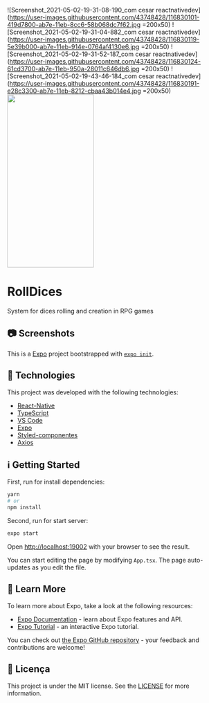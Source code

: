 ![Screenshot_2021-05-02-19-31-08-190_com cesar reactnativedev](https://user-images.githubusercontent.com/43748428/116830101-419d7800-ab7e-11eb-8cc6-58b068dc7f62.jpg =200x50)
![Screenshot_2021-05-02-19-31-04-882_com cesar reactnativedev](https://user-images.githubusercontent.com/43748428/116830119-5e39b000-ab7e-11eb-914e-0764af4130e6.jpg =200x50)
![Screenshot_2021-05-02-19-31-52-187_com cesar reactnativedev](https://user-images.githubusercontent.com/43748428/116830124-61cd3700-ab7e-11eb-950a-28011c646db6.jpg =200x50)
![Screenshot_2021-05-02-19-43-46-184_com cesar reactnativedev](https://user-images.githubusercontent.com/43748428/116830191-e28c3300-ab7e-11eb-8212-cbaa43b014e4.jpg =200x50)
<img src="https://user-images.githubusercontent.com/43748428/116830191-e28c3300-ab7e-11eb-8212-cbaa43b014e4.jpg" data-canonical-src="https://user-images.githubusercontent.com/43748428/116830191-e28c3300-ab7e-11eb-8212-cbaa43b014e4.jpg" width="200" height="400" />



# RollDices
System for dices rolling and creation in RPG games

## 📷 Screenshots


This is a [Expo](https://expo.io/) project bootstrapped with [`expo init`](https://docs.expo.io/get-started/create-a-new-app/).

## :rocket: Technologies

This project was developed with the following technologies:

- [React-Native](https://reactnative.dev/)
- [TypeScript](https://www.typescriptlang.org/)
- [VS Code](https://code.visualstudio.com/)
- [Expo](https://expo.io/)
- [Styled-componentes](https://styled-components.com)
- [Axios](https://github.com/axios)


## :information_source: Getting Started

First, run for install dependencies:

```bash
yarn
# or
npm install
```

Second, run for start server:

```bash
expo start
```

Open [http://localhost:19002](http://localhost:19002) with your browser to see the result.

You can start editing the page by modifying `App.tsx`. The page auto-updates as you edit the file.

## :bookmark: Learn More

To learn more about Expo, take a look at the following resources:

- [Expo Documentation](https://docs.expo.io/) - learn about Expo features and API.
- [Expo Tutorial](https://docs.expo.io/tutorial/) - an interactive Expo tutorial.

You can check out [the Expo GitHub repository](https://github.com/expo/expo/) - your feedback and contributions are welcome!

## :memo: Licença
This project is under the MIT license. See the [LICENSE](https://github.com/lukemorales/react-native-design-code/blob/master/LICENSE) for more information.


